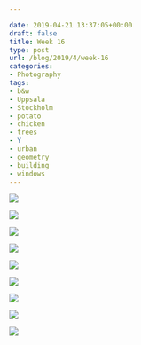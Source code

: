 ```yaml
---

date: 2019-04-21 13:37:05+00:00
draft: false
title: Week 16
type: post
url: /blog/2019/4/week-16
categories:
- Photography
tags:
- b&w
- Uppsala
- Stockholm
- potato
- chicken
- trees
- Y
- urban
- geometry
- building
- windows
---
```




  
![](/img)

  

  
![](/img)

  

  
![](/img)

  

  
![](/img)

  

  
![](/img)

  

  
![](/img)

  

  
![](/img)

  

  
![](/img)

  

  
![](/img)

  


